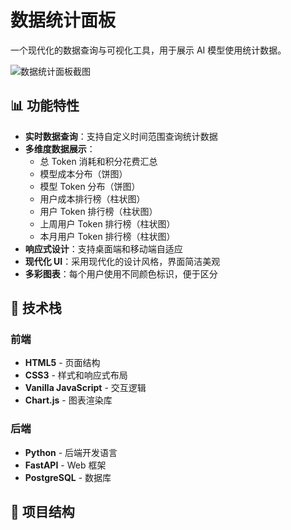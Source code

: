 # 数据统计面板

一个现代化的数据查询与可视化工具，用于展示 AI 模型使用统计数据。

![数据统计面板截图](screenshot.png)

## 📊 功能特性

- **实时数据查询**：支持自定义时间范围查询统计数据
- **多维度数据展示**：
  - 总 Token 消耗和积分花费汇总
  - 模型成本分布（饼图）
  - 模型 Token 分布（饼图）
  - 用户成本排行榜（柱状图）
  - 用户 Token 排行榜（柱状图）
  - 上周用户 Token 排行榜（柱状图）
  - 本月用户 Token 排行榜（柱状图）
- **响应式设计**：支持桌面端和移动端自适应
- **现代化 UI**：采用现代化的设计风格，界面简洁美观
- **多彩图表**：每个用户使用不同颜色标识，便于区分

## 🚀 技术栈

### 前端
- **HTML5** - 页面结构
- **CSS3** - 样式和响应式布局 
- **Vanilla JavaScript** - 交互逻辑
- **Chart.js** - 图表渲染库

### 后端
- **Python** - 后端开发语言
- **FastAPI** - Web 框架
- **PostgreSQL** - 数据库

## 📁 项目结构
